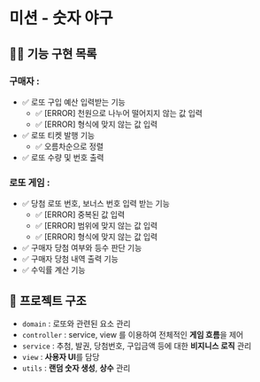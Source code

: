 # 미션 - 숫자 야구

## 👨‍💻 기능 구현 목록

### 구매자 :

- ✅ 로또 구입 예산 입력받는 기능
    - ✅ [ERROR] 천원으로 나누어 떨어지지 않는 값 입력
    - ✅ [ERROR] 형식에 맞지 않는 값 입력
- ✅ 로또 티켓 발행 기능
    - ✅ 오름차순으로 정렬
- ✅ 로또 수량 및 번호 출력

### 로또 게임 :

- ✅ 당첨 로또 번호, 보너스 번호 입력 받는 기능
    - ✅ [ERROR] 중복된 값 입력
    - ✅ [ERROR] 범위에 맞지 않는 값 입력
    - ✅ [ERROR] 형식에 맞지 않는 값 입력
- ✅ 구매자 당첨 여부와 등수 판단 기능
- ✅ 구매자 당첨 내역 출력 기능
- ✅ 수익률 계산 기능

## 📜 프로젝트 구조

- `domain` : 로또와 관련된 요소 관리
- `controller` : service, view 를 이용하여 전체적인 **게임 흐름**을 제어
- `service` : 추첨, 발권, 당첨번호, 구입금액 등에 대한 **비지니스 로직** 관리
- `view` :  **사용자 UI**를 담당
- `utils` : **랜덤 숫자 생성**, **상수** 관리 